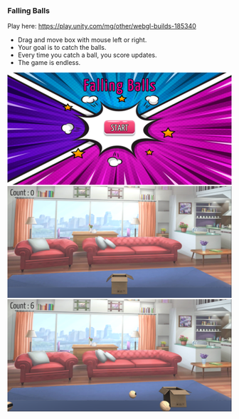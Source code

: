 ### Falling Balls
Play here: https://play.unity.com/mg/other/webgl-builds-185340

- Drag and move box with mouse left or right.
- Your goal is to catch the balls.
- Every time you catch a ball, you score updates.
- The game is endless.


<p align="center">
  <img src="https://github.com/koiiNyan/JuniorProgrammer-CreateWithCode02/blob/main/CountingPrototype/Images/1.png">
  <img src="https://github.com/koiiNyan/JuniorProgrammer-CreateWithCode02/blob/main/CountingPrototype/Images/2.png">
  <img src="https://github.com/koiiNyan/JuniorProgrammer-CreateWithCode02/blob/main/CountingPrototype/Images/3.png">
</p>
